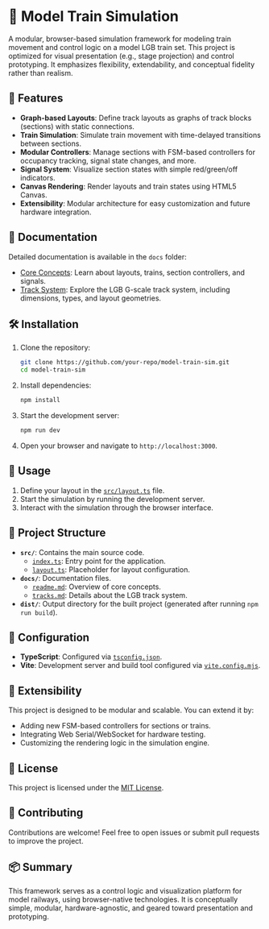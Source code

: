 
# 🚂 Model Train Simulation

A modular, browser-based simulation framework for modeling train movement and control logic on a model LGB train set. This project is optimized for visual presentation (e.g., stage projection) and control prototyping. It emphasizes flexibility, extendability, and conceptual fidelity rather than realism.

## 🌟 Features

- **Graph-based Layouts**: Define track layouts as graphs of track blocks (sections) with static connections.
- **Train Simulation**: Simulate train movement with time-delayed transitions between sections.
- **Modular Controllers**: Manage sections with FSM-based controllers for occupancy tracking, signal state changes, and more.
- **Signal System**: Visualize section states with simple red/green/off indicators.
- **Canvas Rendering**: Render layouts and train states using HTML5 Canvas.
- **Extensibility**: Modular architecture for easy customization and future hardware integration.

## 📂 Documentation

Detailed documentation is available in the `docs` folder:

- [Core Concepts](docs/readme.md#-core-concepts): Learn about layouts, trains, section controllers, and signals.
- [Track System](docs/tracks.md): Explore the LGB G-scale track system, including dimensions, types, and layout geometries.

## 🛠️ Installation

1. Clone the repository:
   ```bash
   git clone https://github.com/your-repo/model-train-sim.git
   cd model-train-sim
   ```

2. Install dependencies:
   ```bash
   npm install
   ```

3. Start the development server:
   ```bash
   npm run dev
   ```

4. Open your browser and navigate to `http://localhost:3000`.

## 🚀 Usage

1. Define your layout in the [`src/layout.ts`](src/layout.ts) file.
2. Start the simulation by running the development server.
3. Interact with the simulation through the browser interface.

## 📄 Project Structure

- **`src/`**: Contains the main source code.
  - [`index.ts`](src/index.ts): Entry point for the application.
  - [`layout.ts`](src/layout.ts): Placeholder for layout configuration.
- **`docs/`**: Documentation files.
  - [`readme.md`](docs/readme.md): Overview of core concepts.
  - [`tracks.md`](docs/tracks.md): Details about the LGB track system.
- **`dist/`**: Output directory for the built project (generated after running `npm run build`).

## 🔧 Configuration

- **TypeScript**: Configured via [`tsconfig.json`](tsconfig.json).
- **Vite**: Development server and build tool configured via [`vite.config.mjs`](vite.config.mjs).

## 🧩 Extensibility

This project is designed to be modular and scalable. You can extend it by:

- Adding new FSM-based controllers for sections or trains.
- Integrating Web Serial/WebSocket for hardware testing.
- Customizing the rendering logic in the simulation engine.

## 📜 License

This project is licensed under the [MIT License](LICENSE).

## 🙌 Contributing

Contributions are welcome! Feel free to open issues or submit pull requests to improve the project.

## 📦 Summary

This framework serves as a control logic and visualization platform for model railways, using browser-native technologies. It is conceptually simple, modular, hardware-agnostic, and geared toward presentation and prototyping.
